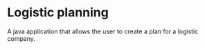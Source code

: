 # Logistic planning

A java application that allows the user to create a plan for a logistic company.
